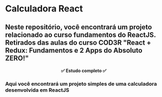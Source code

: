 # Calculadora React
## Neste repositório, você encontrará um projeto relacionado ao curso fundamentos do ReactJS. Retirados das aulas do curso COD3R "React + Redux: Fundamentos e 2 Apps do Absoluto ZERO!"

<h4 align="center">✅ Estudo completo ✅</h4>

### Aqui você encontrará um projeto simples de uma calculadora desenvolvida em ReactJS
